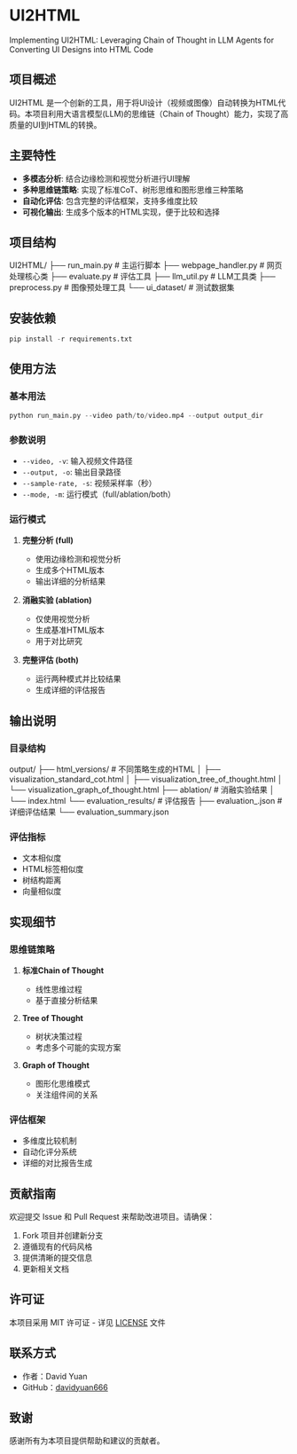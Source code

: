 # UI2HTML

Implementing UI2HTML: Leveraging Chain of Thought in LLM Agents for Converting UI Designs into HTML Code

## 项目概述

UI2HTML 是一个创新的工具，用于将UI设计（视频或图像）自动转换为HTML代码。本项目利用大语言模型(LLM)的思维链（Chain of Thought）能力，实现了高质量的UI到HTML的转换。

## 主要特性

- **多模态分析**: 结合边缘检测和视觉分析进行UI理解
- **多种思维链策略**: 实现了标准CoT、树形思维和图形思维三种策略
- **自动化评估**: 包含完整的评估框架，支持多维度比较
- **可视化输出**: 生成多个版本的HTML实现，便于比较和选择

## 项目结构

UI2HTML/
├── run_main.py # 主运行脚本
├── webpage_handler.py # 网页处理核心类
├── evaluate.py # 评估工具
├── llm_util.py # LLM工具类
├── preprocess.py # 图像预处理工具
└── ui_dataset/ # 测试数据集



## 安装依赖
```python
pip install -r requirements.txt
```

## 使用方法

### 基本用法
```python
python run_main.py --video path/to/video.mp4 --output output_dir
```

### 参数说明

- `--video, -v`: 输入视频文件路径
- `--output, -o`: 输出目录路径
- `--sample-rate, -s`: 视频采样率（秒）
- `--mode, -m`: 运行模式（full/ablation/both）

### 运行模式

1. **完整分析 (full)**
   - 使用边缘检测和视觉分析
   - 生成多个HTML版本
   - 输出详细的分析结果

2. **消融实验 (ablation)**
   - 仅使用视觉分析
   - 生成基准HTML版本
   - 用于对比研究

3. **完整评估 (both)**
   - 运行两种模式并比较结果
   - 生成详细的评估报告

## 输出说明

### 目录结构

output/
├── html_versions/ # 不同策略生成的HTML
│ ├── visualization_standard_cot.html
│ ├── visualization_tree_of_thought.html
│ └── visualization_graph_of_thought.html
├── ablation/ # 消融实验结果
│ └── index.html
└── evaluation_results/ # 评估报告
├── evaluation_.json # 详细评估结果
└── evaluation_summary.json


### 评估指标

- 文本相似度
- HTML标签相似度
- 树结构距离
- 向量相似度

## 实现细节

### 思维链策略

1. **标准Chain of Thought**
   - 线性思维过程
   - 基于直接分析结果

2. **Tree of Thought**
   - 树状决策过程
   - 考虑多个可能的实现方案

3. **Graph of Thought**
   - 图形化思维模式
   - 关注组件间的关系

### 评估框架

- 多维度比较机制
- 自动化评分系统
- 详细的对比报告生成

## 贡献指南

欢迎提交 Issue 和 Pull Request 来帮助改进项目。请确保：

1. Fork 项目并创建新分支
2. 遵循现有的代码风格
3. 提供清晰的提交信息
4. 更新相关文档

## 许可证

本项目采用 MIT 许可证 - 详见 [LICENSE](LICENSE) 文件

## 联系方式

- 作者：David Yuan
- GitHub：[davidyuan666](https://github.com/davidyuan666)

## 致谢

感谢所有为本项目提供帮助和建议的贡献者。
